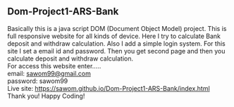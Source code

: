 ## Dom-Project1-ARS-Bank

Basically this is a java script DOM (Document Object Model) project.
This is full responsive website for all kinds of device. Here I try to calculate Bank deposit and withdraw calculation. Also I add a simple login system.
For this site I set a email id and password. Then you get second page and then you calculate deposit and withdraw calculation. <br>
For access this website enter.....  <br>
email: sawom99@gmail.com  <br>
password: sawom99 <br>
Live site:  https://sawom.github.io/Dom-Project1-ARS-Bank/index.html
Thank you!
Happy Coding!
